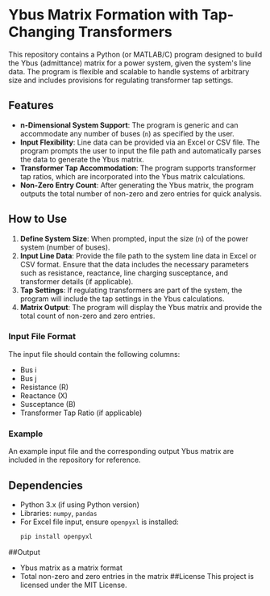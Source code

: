 # Ybus Matrix Formation with Tap-Changing Transformers

This repository contains a Python (or MATLAB/C) program designed to build the Ybus (admittance) matrix for a power system, given the system's line data. The program is flexible and scalable to handle systems of arbitrary size and includes provisions for regulating transformer tap settings.

## Features
- **n-Dimensional System Support**: The program is generic and can accommodate any number of buses (`n`) as specified by the user.
- **Input Flexibility**: Line data can be provided via an Excel or CSV file. The program prompts the user to input the file path and automatically parses the data to generate the Ybus matrix.
- **Transformer Tap Accommodation**: The program supports transformer tap ratios, which are incorporated into the Ybus matrix calculations.
- **Non-Zero Entry Count**: After generating the Ybus matrix, the program outputs the total number of non-zero and zero entries for quick analysis.

## How to Use
1. **Define System Size**: When prompted, input the size (`n`) of the power system (number of buses).
2. **Input Line Data**: Provide the file path to the system line data in Excel or CSV format. Ensure that the data includes the necessary parameters such as resistance, reactance, line charging susceptance, and transformer details (if applicable).
3. **Tap Settings**: If regulating transformers are part of the system, the program will include the tap settings in the Ybus calculations.
4. **Matrix Output**: The program will display the Ybus matrix and provide the total count of non-zero and zero entries.

### Input File Format
The input file should contain the following columns:
- Bus i
- Bus j
- Resistance (R)
- Reactance (X)
- Susceptance (B)
- Transformer Tap Ratio (if applicable)

### Example
An example input file and the corresponding output Ybus matrix are included in the repository for reference.

## Dependencies
- Python 3.x (if using Python version)
- Libraries: `numpy`, `pandas`
- For Excel file input, ensure `openpyxl` is installed:  
  ```bash
  pip install openpyxl
##Output
- Ybus matrix as a matrix format
- Total non-zero and zero entries in the matrix
##License
This project is licensed under the MIT License.
